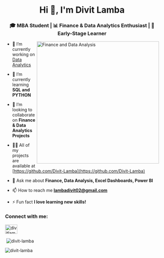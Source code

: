 <h1 align="center">Hi 👋, I'm Divit Lamba</h1>
<h3 align="center">🎓 MBA Student | 📊 Finance & Data Analytics Enthusiast | 🚀 Early-Stage Learner</h3>

<img align= "right" alt= "Finance and Data Analysis" width= "400" src="https://user-images.githubusercontent.com/55389276/140866485-8fb1c876-9a8f-4d6a-98dc-08c4981eaf70.gif" >

- 🔭 I’m currently working on [Data Analytics](https://github.com/Divit-Lamba/Data-Analysis)

- 🌱 I’m currently learning **SQL and PYTHON**

- 👯 I’m looking to collaborate on **Finance & Data Analytics Projects**

- 👨‍💻 All of my projects are available at [https://github.com/Divit-Lamba](https://github.com/Divit-Lamba)

- 💬 Ask me about **Finance, Data Analysis, Excel Dashboards, Power BI**

- 📫 How to reach me **lambadivit02@gmail.com**

- ⚡ Fun fact **I love learning new skills!**

<h3 align="left">Connect with me:</h3>
<p align="left">
<a href="https://linkedin.com/in/divitlamba" target="blank"><img align="center" src="https://raw.githubusercontent.com/rahuldkjain/github-profile-readme-generator/master/src/images/icons/Social/linked-in-alt.svg" alt="divitlamba" height="30" width="40" /></a>
</p>

<p>&nbsp;<img align="center" src="https://github-readme-stats.vercel.app/api?username=divit-lamba&show_icons=true&locale=en" alt="divit-lamba" /></p>

<p><img align="center" src="https://github-readme-streak-stats.herokuapp.com/?user=divit-lamba&" alt="divit-lamba" /></p>
